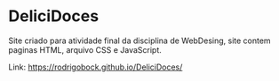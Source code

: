 # DeliciDoces

Site criado para atividade final da disciplina de WebDesing, site contem paginas HTML, arquivo CSS e JavaScript.

Link: https://rodrigobock.github.io/DeliciDoces/

